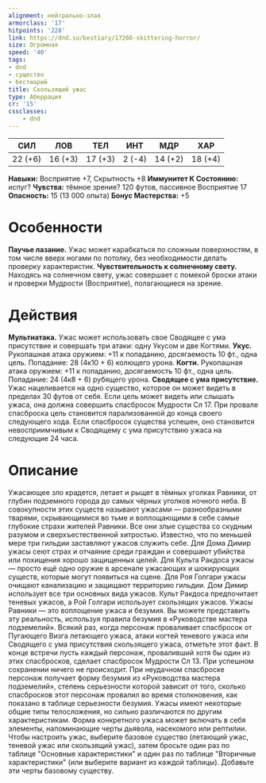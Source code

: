 ```yaml
---
alignment: нейтрально-злая
armorclass: '17'
hitpoints: '228'
link: https://dnd.su/bestiary/17266-skittering-horror/
size: Огромная
speed: '40'
tags:
- dnd
- существо
- бестиарий
title: Скользящий ужас
type: Аберрация
cr: '15'
cssclasses:
    - dnd
---
```



| СИЛ | ЛОВ | ТЕЛ | ИНТ | МДР | ХАР |
|---|---|---|---|---|---|
| 22 (+6) | 16 (+3) | 17 (+3) | 2 (-4) | 14 (+2) | 18 (+4) |
**Навыки:** Восприятие +7, Скрытность +8
**Иммунитет К Состоянию:** испуг?
**Чувства:** тёмное зрение? 120 футов, пассивное Восприятие 17
**Опасность:** 15 (13 000 опыта)
**Бонус Мастерства:** +5


# Особенности
**Паучье лазание.** Ужас может карабкаться по сложным поверхностям, в том числе вверх ногами по потолку, без необходимости делать проверку характеристик.
**Чувствительность к солнечному свету.** Находясь на солнечном свету, ужас совершает с помехой броски атаки и проверки Мудрости (Восприятие), полагающиеся на зрение.


# Действия
**Мультиатака.** Ужас может использовать свое Сводящее с ума присутствие и совершать три атаки: одну Укусом и две Когтями.
**Укус.** Рукопашная атака оружием: +11 к попаданию, досягаемость 10 фт., одна цель. Попадание: 28 (4к10 + 6) колющего урона.
**Когти.** Рукопашная атака оружием: +11 к попаданию, досягаемость 10 фт., одна цель. Попадание: 24 (4к8 + 6) рубящего урона.
**Сводящее с ума присутствие.** Ужас нацеливается на одно существо, которое он может видеть в пределах 30 футов от себя. Если цель может видеть или слышать ужаса, она должна совершить спасбросок Мудрости Сл 17. При провале спасброска цель становится парализованной до конца своего следующего хода. Если спасбросок существа успешен, оно становится невосприимчивым к Сводящему с ума присутствию ужаса на следующие 24 часа.


# Описание
Ужасающее зло крадется, летает и рыщет в тёмных уголках Равники, от глубин подземного города до самых чёрных уголков ночного неба. В совокупности этих существ называют ужасами — разнообразными тварями, скрывающимися во тьме и воплощающими в себе самые глубокие страхи жителей Равники. Все они злые существа со скудным разумом и сверхъестественной хитростью. Известно, что по меньшей мере три гильдии заставляют ужасов служить себе. Для Дома Димир ужасы сеют страх и отчаяние среди граждан и совершают убийства или похищения хорошо защищенных целей. Для Культа Ракдоса ужасы — просто ещё одно оружие в арсенале ужасающих и шокирующих существ, которые могут появиться на сцене. Для Роя Голгари ужасы очищают канализацию и защищают территорию гильдии. Дом Димир использует все три основных вида ужасов. Культ Ракдоса предпочитает теневых ужасов, а Рой Голгари использует скользящих ужасов. Ужасы Равники — это воплощение ужаса и безумия. Вы можете представить эту реальность, используя правила безумия в «Руководстве мастера подземелий». Всякий раз, когда персонаж проваливает спасбросок от Пугающего Визга летающего ужаса, атаки когтей теневого ужаса или Сводящего с ума присутствия скользящего ужаса, отметьте этот факт. В конце встречи пусть каждый персонаж, проваливший хотя бы один из этих спасбросков, сделает спасбросок Мудрости Сл 13. При успешном сохранении ничего не происходит. При неудачном спасброске персонаж получает форму безумия из «Руководства мастера подземелий», степень серьезности которой зависит от того, сколько спасбросков этот персонаж провалил во время столкновения, как показано в таблице серьезности безумия. Ужасы имеют некоторые общие типы телосложения, но сильно различаются по другим характеристикам. Форма конкретного ужаса может включать в себя элементы, напоминающие черты дьявола, насекомого или рептилии. Чтобы настроить ужас, выберите базовое существо (летающий ужас, теневой ужас или скользящий ужас), затем бросьте один раз по таблице "Основные характеристики" и один раз по таблице "Вторичные характеристики" (или выберите вариант из каждой таблицы). Добавьте эти черты базовому существу.